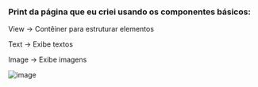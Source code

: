 ### Print da página que eu criei usando os componentes básicos:
View → Contêiner para estruturar elementos

Text → Exibe textos

Image → Exibe imagens

![image](https://github.com/user-attachments/assets/354183d5-9c58-4c46-bea7-6f9cb427532d)
